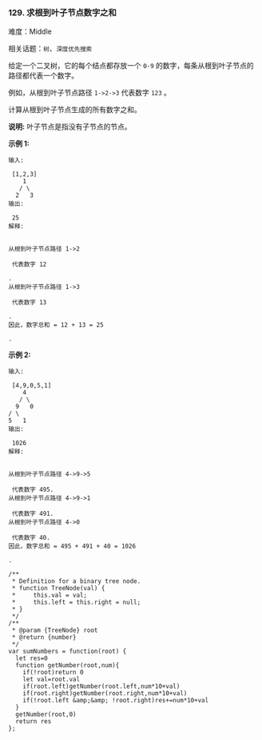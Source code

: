 ### 129. 求根到叶子节点数字之和

难度：Middle

相关话题：`树`、`深度优先搜索`

给定一个二叉树，它的每个结点都存放一个 `0-9` 的数字，每条从根到叶子节点的路径都代表一个数字。



例如，从根到叶子节点路径  `1->2->3`  代表数字  `123` 。



计算从根到叶子节点生成的所有数字之和。



**说明:** 叶子节点是指没有子节点的节点。



**示例 1:** 



```
输入:

 [1,2,3]
    1
   / \
  2   3
输出:

 25
解释:


从根到叶子节点路径 1->2

 代表数字 12

.
从根到叶子节点路径 1->3

 代表数字 13

.
因此，数字总和 = 12 + 13 = 25

.
```


**示例 2:** 



```
输入:

 [4,9,0,5,1]
    4
   / \
  9   0
/ \
5   1
输出:

 1026
解释:


从根到叶子节点路径 4->9->5

 代表数字 495.
从根到叶子节点路径 4->9->1

 代表数字 491.
从根到叶子节点路径 4->0

 代表数字 40.
因此，数字总和 = 495 + 491 + 40 = 1026

.
```

```
/**
 * Definition for a binary tree node.
 * function TreeNode(val) {
 *     this.val = val;
 *     this.left = this.right = null;
 * }
 */
/**
 * @param {TreeNode} root
 * @return {number}
 */
var sumNumbers = function(root) {
  let res=0
  function getNumber(root,num){
    if(!root)return 0
    let val=root.val
    if(root.left)getNumber(root.left,num*10+val)
    if(root.right)getNumber(root.right,num*10+val)
    if(!root.left &amp;&amp; !root.right)res+=num*10+val
  }
  getNumber(root,0)
  return res
};
```

